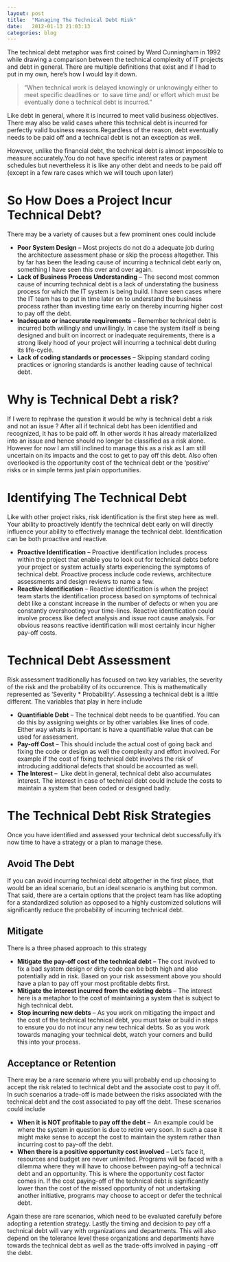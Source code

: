 ```yaml
---
layout: post
title:  "Managing The Technical Debt Risk"
date:   2012-01-13 21:03:13
categories: blog
---
```


The technical debt metaphor was first coined by Ward Cunningham in 1992 while drawing a comparison between the technical complexity of IT projects and debt in general. There are multiple definitions that exist and if I had to put in my own, here’s how I would lay it down.

> “When technical work is delayed knowingly or unknowingly either to meet specific deadlines or  to save time and/ or effort which must be eventually done a technical debt is incurred.”

Like debt in general, where it is incurred to meet valid business objectives. There may also be valid cases where this technical debt is incurred for perfectly valid business reasons.Regardless of the reason, debt eventually needs to be paid off and a technical debt is not an exception as well.

However, unlike the financial debt, the technical debt is almost impossible to measure accurately.You do not have specific interest rates or payment schedules but nevertheless it is like any other debt and needs to be paid off (except in a few rare cases which we will touch upon later)

# So How Does a Project Incur Technical Debt?

There may be a variety of causes but a few prominent ones could include

* **Poor System Design** – Most projects do not do a adequate job during the architecture assessment phase or skip the process altogether. This by far has been the leading cause of incurring a technical debt early on, something I have seen this over and over again.
* **Lack of Business Process Understanding** – The second most common cause of incurring technical debt is a lack of understating the business process for which the IT system is being build. I have seen cases where the IT team has to put in time later on to understand the business process rather than investing time early on thereby incurring higher cost to pay off the debt.
* **Inadequate or inaccurate requirements** – Remember technical debt is incurred both willingly and unwillingly. In case the system itself is being designed and built on incorrect or inadequate requirements, there is a strong likely hood of your project will incurring a technical debt during its life-cycle.
* **Lack of coding standards or processes** – Skipping standard coding practices or ignoring standards is another leading cause of technical debt.

# Why is Technical Debt a risk?

If I were to rephrase the question it would be why is technical debt a risk and not an issue ? After all if technical debt has been identified and recognized, it has to be paid off. In other words it has already materialized into an issue and hence should no longer be classified as a risk alone. However for now I am still inclined to manage this as a risk as I am still uncertain on its impacts and the cost to get to pay off this debt. Also often overlooked is the opportunity cost of the technical debt or the ‘positive’ risks or in simple terms just plain opportunities.

# Identifying The Technical Debt

Like with other project risks, risk identification is the first step here as well. Your ability to proactively identify the technical debt early on will directly influence your ability to effectively manage the technical debt. Identification can be both proactive and reactive.

* **Proactive Identification** – Proactive identification includes process within the project that enable you to look out for technical debts before your project or system actually starts experiencing the symptoms of technical debt. Proactive process include code reviews, architecture assessments and design reviews to name a few.
* **Reactive Identification** – Reactive identification is when the project team starts the identification process based on symptoms of technical debt like a constant increase in the number of defects or when you are constantly overshooting your time-lines. Reactive identification could involve process like defect analysis and issue root cause analysis. For obvious reasons reactive identification will most certainly incur higher pay-off costs.

# Technical Debt Assessment
Risk assessment traditionally has focused on two key variables, the severity of the risk and the probability of its occurrence. This is mathematically represented as ‘Severity * Probability’. Assessing a technical debt is a little different. The variables that play in here include

* **Quantifiable Debt** – The technical debt needs to be quantified. You can do this by assigning weights or by other variables like lines of code. Either way whats is important is have a quantifiable value that can be used for assessment.
* **Pay-off Cost** – This should include the actual cost of going back and fixing the code or design as well the complexity and effort involved. For example if the cost of fixing technical debt involves the risk of introducing additional defects that should be accounted as well.
* **The Interest** –  Like debt in general, technical debt also accumulates interest. The interest in case of technical debt could include the costs to maintain a system that been coded or designed badly.

# The Technical Debt Risk Strategies
Once you have identified and assessed your technical debt successfully it’s now time to have a strategy or a plan to manage these.

## Avoid The Debt

If you can avoid incurring technical debt altogether in the first place, that would be an ideal scenario, but an ideal scenario is anything but common. That said, there are a certain options that the project team has like adopting for a standardized solution as opposed to a highly customized solutions will significantly reduce the probability of incurring technical debt.

## Mitigate

There is a three phased approach to this strategy

* **Mitigate the pay-off cost of the technical debt** – The cost involved to fix a bad system design or dirty code can be both high and also potentially add in risk. Based on your risk assessment above you should have a plan to pay off your most profitable debts first.
* **Mitigate the interest incurred from the existing debts** – The interest here is a metaphor to the cost of maintaining a system that is subject to high technical debt.
* **Stop incurring new debts** – As you work on mitigating the impact and the cost of the technical technical debt, you must take or build in steps to ensure you do not incur any new technical debts. So as you work towards managing your technical debt, watch your corners and build this into your process.

## Acceptance or Retention
There may be a rare scenario where you will probably end up choosing to accept the risk related to technical debt and the associate cost to pay it off. In such scenarios a trade-off is made between the risks associated with the technical debt and the cost associated to pay off the debt. These scenarios could include

* **When it is NOT profitable to pay off the debt** –  An example could be where the system in question is due to retire very soon. In such a case it might make sense to accept the cost to maintain the system rather than incurring cost to pay-off the debt.
* **When there is a positive opportunity cost involved** – Let’s face it, resources and budget are never unlimited. Programs will be faced with a dilemma where they will have to choose between paying-off a technical debt and an opportunity. This is where the opportunity cost factor comes in. If the cost paying-off of the technical debt is significantly lower than the cost of the missed opportunity of not undertaking another initiative, programs may choose to accept or defer the technical debt.

Again these are rare scenarios, which need to be evaluated carefully before adopting a retention strategy.
Lastly the timing and decision to pay off a technical debt will vary with organizations and departments. This will also depend on the tolerance level these organizations and departments have towards the technical debt as well as the trade-offs involved in paying -off the debt.
